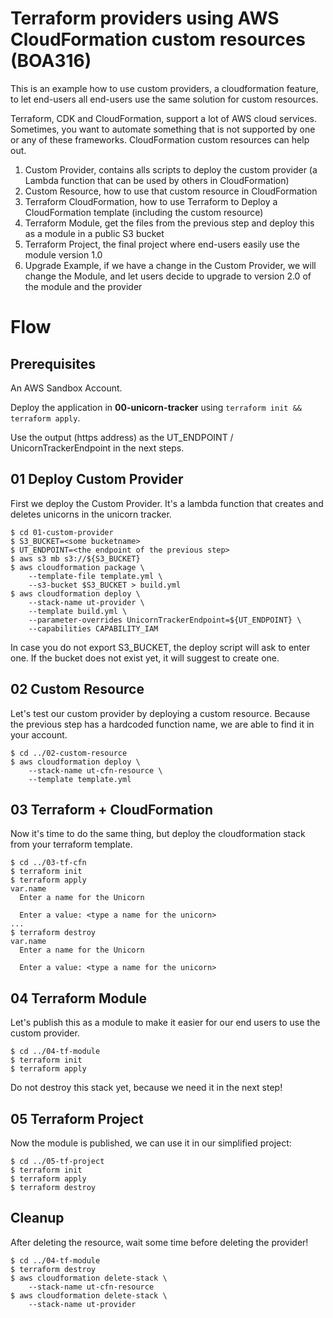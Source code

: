 # Terraform providers using AWS CloudFormation custom resources (BOA316)

This is an example how to use custom providers, a cloudformation feature, to let end-users all end-users use the same solution for custom resources.

Terraform, CDK and CloudFormation, support a lot of AWS cloud services. Sometimes, you want to automate something that is not supported by one or any of these frameworks. CloudFormation custom resources can help out. 

1. Custom Provider, contains alls scripts to deploy the custom provider (a Lambda function that can be used by others in CloudFormation)
2. Custom Resource, how to use that custom resource in CloudFormation
3. Terraform CloudFormation, how to use Terraform to Deploy a CloudFormation template (including the custom resource)
4. Terraform Module, get the files from the previous step and deploy this as a module in a public S3 bucket
5. Terraform Project, the final project where end-users easily use the module version 1.0
6. Upgrade Example, if we have a change in the Custom Provider, we will change the Module, and let users decide to upgrade to version 2.0 of the module and the provider

# Flow

## Prerequisites

An AWS Sandbox Account.

Deploy the application in **00-unicorn-tracker** using `terraform init && terraform apply`. 

Use the output (https address) as the UT_ENDPOINT / UnicornTrackerEndpoint in the next steps.

## 01 Deploy Custom Provider

First we deploy the Custom Provider. It's a lambda function that creates and deletes unicorns in the unicorn tracker.

```text
$ cd 01-custom-provider
$ S3_BUCKET=<some bucketname>
$ UT_ENDPOINT=<the endpoint of the previous step>
$ aws s3 mb s3://${S3_BUCKET}
$ aws cloudformation package \
    --template-file template.yml \
    --s3-bucket $S3_BUCKET > build.yml
$ aws cloudformation deploy \
    --stack-name ut-provider \
    --template build.yml \
    --parameter-overrides UnicornTrackerEndpoint=${UT_ENDPOINT} \
    --capabilities CAPABILITY_IAM
```

In case you do not export S3_BUCKET, the deploy script will ask to enter one. If the bucket does not exist yet, it will suggest to create one.

## 02 Custom Resource

Let's test our custom provider by deploying a custom resource. Because the previous step has a hardcoded function name, we are able to find it in your account.

```text
$ cd ../02-custom-resource
$ aws cloudformation deploy \
    --stack-name ut-cfn-resource \
    --template template.yml
```

## 03 Terraform + CloudFormation

Now it's time to do the same thing, but deploy the cloudformation stack from your terraform template.

```text
$ cd ../03-tf-cfn
$ terraform init
$ terraform apply
var.name
  Enter a name for the Unicorn

  Enter a value: <type a name for the unicorn>
...
$ terraform destroy
var.name
  Enter a name for the Unicorn

  Enter a value: <type a name for the unicorn>
```

## 04 Terraform Module

Let's publish this as a module to make it easier for our end users to use the custom provider.

```text
$ cd ../04-tf-module
$ terraform init
$ terraform apply
```

Do not destroy this stack yet, because we need it in the next step!

## 05 Terraform Project

Now the module is published, we can use it in our simplified project:

```text
$ cd ../05-tf-project
$ terraform init
$ terraform apply
$ terraform destroy
```

## Cleanup

After deleting the resource, wait some time before deleting the provider!

```text
$ cd ../04-tf-module
$ terraform destroy
$ aws cloudformation delete-stack \
    --stack-name ut-cfn-resource
$ aws cloudformation delete-stack \
    --stack-name ut-provider
```